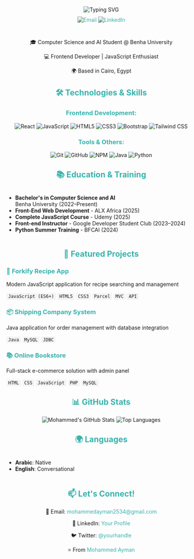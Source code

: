 <div align="center">
  <img src="https://readme-typing-svg.demolab.com?font=Fira+Code&size=30&duration=3000&pause=1000&color=38B2AC&center=true&vCenter=true&width=435&lines=%2C+Hello%2C+I'm+Mohammed+Ayman%2C" alt="Typing SVG" />
</div>

<div align="center">
  <a href="mailto:mohammedayman2534@gmail.com">
    <img src="https://img.shields.io/badge/Email-Contact%20Me-red" alt="Email">
  </a>
  <a href="https://linkedin.com/in/yourprofile">
    <img src="https://img.shields.io/badge/LinkedIn-Connect-blue" alt="LinkedIn">
  </a>
</div>

<br>

<div align="center">
  <p>🎓 Computer Science and AI Student @ Benha University</p>
  <p>💻 Frontend Developer | JavaScript Enthusiast</p>
  <p>🌍 Based in Cairo, Egypt</p>
</div>

<h2 align="center">🛠️ Technologies & Skills</h2>

<div align="center">
  <h3>Frontend Development:</h3>
  <img src="https://img.shields.io/badge/-React-61DAFB?logo=react&logoColor=white" alt="React">
  <img src="https://img.shields.io/badge/-JavaScript-F7DF1E?logo=javascript&logoColor=black" alt="JavaScript">
  <img src="https://img.shields.io/badge/-HTML5-E34F26?logo=html5&logoColor=white" alt="HTML5">
  <img src="https://img.shields.io/badge/-CSS3-1572B6?logo=css3&logoColor=white" alt="CSS3">
  <img src="https://img.shields.io/badge/-Bootstrap-7952B3?logo=bootstrap&logoColor=white" alt="Bootstrap">
  <img src="https://img.shields.io/badge/-Tailwind_CSS-38B2AC?logo=tailwind-css&logoColor=white" alt="Tailwind CSS">
  
  <h3>Tools & Others:</h3>
  <img src="https://img.shields.io/badge/-Git-F05032?logo=git&logoColor=white" alt="Git">
  <img src="https://img.shields.io/badge/-GitHub-181717?logo=github&logoColor=white" alt="GitHub">
  <img src="https://img.shields.io/badge/-NPM-CB3837?logo=npm&logoColor=white" alt="NPM">
  <img src="https://img.shields.io/badge/-Java-007396?logo=java&logoColor=white" alt="Java">
  <img src="https://img.shields.io/badge/-Python-3776AB?logo=python&logoColor=white" alt="Python">
</div>

<h2 align="center">📚 Education & Training</h2>

<ul>
  <li><strong>Bachelor's in Computer Science and AI</strong><br>Benha University (2022–Present)</li>
  <li><strong>Front-End Web Development</strong> - ALX Africa (2025)</li>
  <li><strong>Complete JavaScript Course</strong> - Udemy (2025)</li>
  <li><strong>Front-end Instructor</strong> - Google Developer Student Club (2023–2024)</li>
  <li><strong>Python Summer Training</strong> - BFCAI (2024)</li>
</ul>

<h2 align="center">🌟 Featured Projects</h2>

<div>
  <h3>🍴 <a href="https://forkify-m7med.netlify.app">Forkify Recipe App</a></h3>
  <p>Modern JavaScript application for recipe searching and management</p>
  <p><code>JavaScript (ES6+)</code> <code>HTML5</code> <code>CSS3</code> <code>Parcel</code> <code>MVC</code> <code>API</code></p>
  
  <h3>📦 Shipping Company System</h3>
  <p>Java application for order management with database integration</p>
  <p><code>Java</code> <code>MySQL</code> <code>JDBC</code></p>
  
  <h3>📚 Online Bookstore</h3>
  <p>Full-stack e-commerce solution with admin panel</p>
  <p><code>HTML</code> <code>CSS</code> <code>JavaScript</code> <code>PHP</code> <code>MySQL</code></p>
</div>

<h2 align="center">📊 GitHub Stats</h2>

<div align="center">
  <img src="https://github-readme-stats.vercel.app/api?username=m7medA&show_icons=true&theme=radical" alt="Mohammed's GitHub Stats">
  <img src="https://github-readme-stats.vercel.app/api/top-langs/?username=m7medA&layout=compact&theme=radical" alt="Top Languages">
</div>

<h2 align="center">🌍 Languages</h2>

<ul>
  <li><strong>Arabic</strong>: Native</li>
  <li><strong>English</strong>: Conversational</li>
</ul>

<h2 align="center">📫 Let's Connect!</h2>

<div align="center">
  <p>📧 Email: <a href="mailto:mohammedayman2534@gmail.com">mohammedayman2534@gmail.com</a></p>
  <p>💼 LinkedIn: <a href="https://linkedin.com/in/yourprofile">Your Profile</a></p>
  <p>🐦 Twitter: <a href="https://twitter.com/yourhandle">@yourhandle</a></p>
</div>

<div align="center">
  <p>⭐ From <a href="https://github.com/m7medA">Mohammed Ayman</a></p>
</div>

<style>
  div {
    margin: 10px 0;
  }
  h2, h3 {
    color: #38B2AC;
  }
  code {
    background: #f4f4f4;
    padding: 2px 5px;
    border-radius: 3px;
    font-family: monospace;
  }
  a {
    color: #38B2AC;
    text-decoration: none;
  }
  a:hover {
    text-decoration: underline;
  }
  ul {
    text-align: left;
    display: inline-block;
  }
</style>
